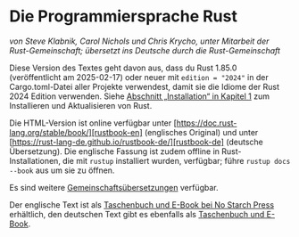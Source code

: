 # Die Programmiersprache Rust

_von Steve Klabnik, Carol Nichols und Chris Krycho, unter Mitarbeit der
Rust-Gemeinschaft;_
_übersetzt ins Deutsche durch die Rust-Gemeinschaft_

Diese Version des Textes geht davon aus, dass du Rust 1.85.0 (veröffentlicht am
2025-02-17) oder neuer mit `edition = "2024"` in der Cargo.toml-Datei aller
Projekte verwendest, damit sie die Idiome der Rust 2024 Edition verwenden.
Siehe [Abschnitt „Installation“ in Kapitel 1][install1] zum Installieren und
Aktualisieren von Rust.

Die HTML-Version ist online verfügbar unter
[https://doc.rust-lang.org/stable/book/][rustbook-en]
(englisches Original) und unter
[https://rust-lang-de.github.io/rustbook-de/][rustbook-de]
(deutsche Übersetzung). Die englische Fassung ist zudem offline in
Rust-Installationen, die mit `rustup` installiert wurden, verfügbar; führe
`rustup docs --book` aus um sie zu öffnen.

Es sind weitere [Gemeinschaftsübersetzungen][translations] verfügbar.

Der englische Text ist als [Taschenbuch und E-Book bei No Starch
Press][nsprust] erhältlich, den deutschen Text gibt es ebenfalls als
[Taschenbuch und E-Book][rust-lernen].

[install1]: ch01-01-installation.html
[nsprust]: https://nostarch.com/rust-programming-language-2nd-edition
[rustbook-de]: https://rust-lang-de.github.io/rustbook-de/
[rustbook-en]: https://doc.rust-lang.org/stable/book/
[rust-lernen]: https://rust-lernen.de/
[translations]: appendix-06-translation.html
